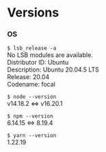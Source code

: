 # Versions

### OS

`$ lsb_release -a`  
No LSB modules are available.  
Distributor ID:	Ubuntu  
Description:	Ubuntu 20.04.5 LTS  
Release:	20.04  
Codename:	focal

`$ node --version`  
v14.18.2 <=> v16.20.1

`$ npm --version`  
6.14.15 <=> 8.19.4

`$ yarn --version`  
1.22.19
